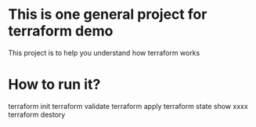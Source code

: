 # This is one general project for terraform demo
This project is to help you understand how terraform works

# How to run it?

terraform init
terraform validate
terraform apply
terraform state show xxxx
terraform destory